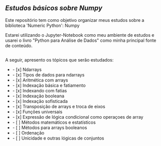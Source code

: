 ## *Estudos básicos sobre Numpy*
<p> Este repositório tem como objetivo organizar meus estudos sobre a biblioteca 'Numeric Python': Numpy </p>
<p> Estarei utilizando o Jupyter-Notebook como meu ambiente de estudos e usarei o livro "Python para Análise de Dados" como minha principal fonte de conteúdo. </p>

##

<p> A seguir, apresento os tópicos que serão estudados: </p>
<ul>
    <li> - [x] Ndarrays </li>
    <li> - [x] Tipos de dados para ndarrays </li>
    <li> - [x] Aritmética com arrays </li>
    <li> - [x] Indexação básica e fatiamento </li>
    <li> - [x] Indexando com fatias </li>
    <li> - [x] Indexação booleana </li>
    <li> - [x] Indexação sofisticada </li>
    <li> - [x] Transposição de arrays e troca de eixos </li>
    <li> - [x] Funções universais </li>
    <li> - [x] Expressão de lógica condicional como operaçoes de array </li>
    <li> - [ ] Métodos matemáticos e estatísticos </li>
    <li> - [ ] Métodos para arrays booleanos </li>
    <li> - [ ] Ordenação </li>
    <li> - [ ] Unicidade e outras lógicas de conjuntos </li>
</ul>

##

